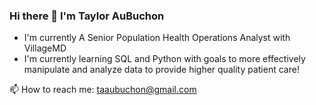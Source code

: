 ### Hi there 👋 I'm Taylor AuBuchon
 - I'm currently A Senior Population Health Operations Analyst with VillageMD
 - I'm currently learning SQL and Python with goals to more effectively manipulate and analyze data to provide higher quality patient care!

📫 How to reach me: taaubuchon@gmail.com

<!--
**taubuchon/taubuchon** is a ✨ _special_ ✨ repository because its `README.md` (this file) appears on your GitHub profile.

Here are some ideas to get you started:

- 🔭 I’m currently working on ...
- 🌱 I’m currently learning ...
- 👯 I’m looking to collaborate on ...
- 🤔 I’m looking for help with ...
- 💬 Ask me about ...
- 📫 How to reach me: ...
- 😄 Pronouns: ...
- ⚡ Fun fact: ...
-->
